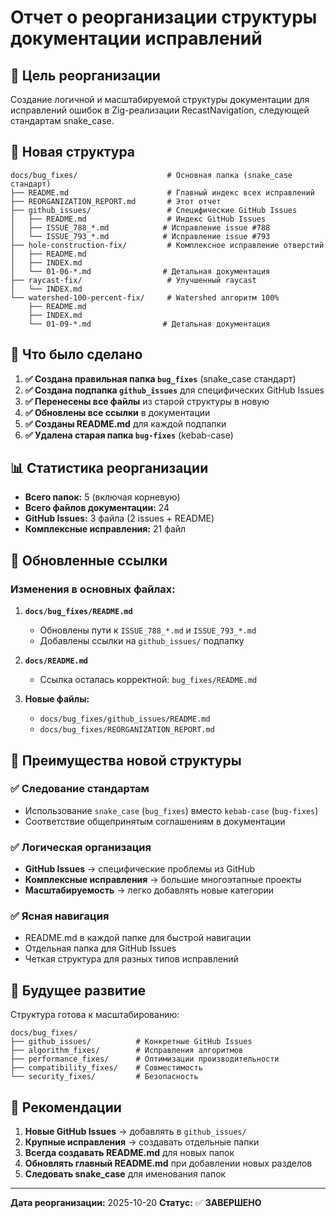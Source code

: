 # Отчет о реорганизации структуры документации исправлений

## 🎯 Цель реорганизации

Создание логичной и масштабируемой структуры документации для исправлений ошибок в Zig-реализации RecastNavigation, следующей стандартам snake_case.

## 📁 Новая структура

```
docs/bug_fixes/                    # Основная папка (snake_case стандарт)
├── README.md                      # Главный индекс всех исправлений
├── REORGANIZATION_REPORT.md       # Этот отчет
├── github_issues/                 # Специфические GitHub Issues
│   ├── README.md                  # Индекс GitHub Issues
│   ├── ISSUE_788_*.md            # Исправление issue #788
│   └── ISSUE_793_*.md            # Исправление issue #793
├── hole-construction-fix/         # Комплексное исправление отверстий
│   ├── README.md
│   ├── INDEX.md
│   └── 01-06-*.md                # Детальная документация
├── raycast-fix/                   # Улучшенный raycast
│   └── INDEX.md
└── watershed-100-percent-fix/     # Watershed алгоритм 100%
    ├── README.md
    ├── INDEX.md
    └── 01-09-*.md                # Детальная документация
```

## 🔄 Что было сделано

1. **✅ Создана правильная папка `bug_fixes`** (snake_case стандарт)
2. **✅ Создана подпапка `github_issues`** для специфических GitHub Issues
3. **✅ Перенесены все файлы** из старой структуры в новую
4. **✅ Обновлены все ссылки** в документации
5. **✅ Созданы README.md** для каждой подпапки
6. **✅ Удалена старая папка `bug-fixes`** (kebab-case)

## 📊 Статистика реорганизации

- **Всего папок:** 5 (включая корневую)
- **Всего файлов документации:** 24
- **GitHub Issues:** 3 файла (2 issues + README)
- **Комплексные исправления:** 21 файл

## 🔗 Обновленные ссылки

### Изменения в основных файлах:

1. **`docs/bug_fixes/README.md`**
   - Обновлены пути к `ISSUE_788_*.md` и `ISSUE_793_*.md`
   - Добавлены ссылки на `github_issues/` подпапку

2. **`docs/README.md`**
   - Ссылка осталась корректной: `bug_fixes/README.md`

3. **Новые файлы:**
   - `docs/bug_fixes/github_issues/README.md`
   - `docs/bug_fixes/REORGANIZATION_REPORT.md`

## 🎯 Преимущества новой структуры

### ✅ **Следование стандартам**
- Использование `snake_case` (`bug_fixes`) вместо `kebab-case` (`bug-fixes`)
- Соответствие общепринятым соглашениям в документации

### ✅ **Логическая организация**
- **GitHub Issues** → специфические проблемы из GitHub
- **Комплексные исправления** → большие многоэтапные проекты
- **Масштабируемость** → легко добавлять новые категории

### ✅ **Ясная навигация**
- README.md в каждой папке для быстрой навигации
- Отдельная папка для GitHub Issues
- Четкая структура для разных типов исправлений

## 🔮 Будущее развитие

Структура готова к масштабированию:

```
docs/bug_fixes/
├── github_issues/          # Конкретные GitHub Issues
├── algorithm_fixes/        # Исправления алгоритмов
├── performance_fixes/      # Оптимизации производительности
├── compatibility_fixes/    # Совместимость
└── security_fixes/         # Безопасность
```

## 📝 Рекомендации

1. **Новые GitHub Issues** → добавлять в `github_issues/`
2. **Крупные исправления** → создавать отдельные папки
3. **Всегда создавать README.md** для новых папок
4. **Обновлять главный README.md** при добавлении новых разделов
5. **Следовать snake_case** для именования папок

---

**Дата реорганизации:** 2025-10-20
**Статус:** ✅ **ЗАВЕРШЕНО**